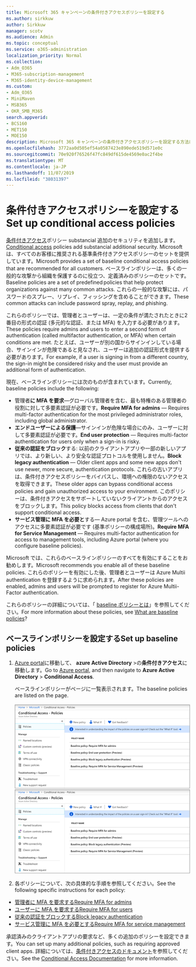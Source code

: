 ```yaml
---
title: Microsoft 365 キャンペーンの条件付きアクセスポリシーを設定する
ms.author: sirkkuw
author: Sirkkuw
manager: scotv
ms.audience: Admin
ms.topic: conceptual
ms.service: o365-administration
localization_priority: Normal
ms.collection:
- Adm_O365
- M365-subscription-management
- M365-identity-device-management
ms.custom:
- Adm_O365
- MiniMaven
- MSB365
- OKR_SMB_M365
search.appverid:
- BCS160
- MET150
- MOE150
description: Microsoft 365 キャンペーンの条件付きアクセスポリシーを設定する方法について説明します。
ms.openlocfilehash: 3772aa0d505ef54a0587423e890ede519d571e0c
ms.sourcegitcommit: 70e920f76526f47fc849df615de4569e0ac2f4be
ms.translationtype: MT
ms.contentlocale: ja-JP
ms.lasthandoff: 11/07/2019
ms.locfileid: "38031397"
---
```

# <a name="set-up-conditional-access-policies"></a><span data-ttu-id="4fb60-103">条件付きアクセスポリシーを設定する</span><span class="sxs-lookup"><span data-stu-id="4fb60-103">Set up conditional access policies</span></span>

<span data-ttu-id="4fb60-104">[条件付きアクセス](https://docs.microsoft.com/azure/active-directory/conditional-access/overview)ポリシー substancial 追加のセキュリティを追加します。</span><span class="sxs-lookup"><span data-stu-id="4fb60-104">[Conditional access](https://docs.microsoft.com/azure/active-directory/conditional-access/overview) policies add substancial additional security.</span></span> <span data-ttu-id="4fb60-105">Microsoft は、すべてのお客様に推奨される基準条件付きアクセスポリシーのセットを提供しています。</span><span class="sxs-lookup"><span data-stu-id="4fb60-105">Microsoft provides a set of baseline conditional access policies that are recommended for all customers.</span></span> <span data-ttu-id="4fb60-106">ベースラインポリシーは、多くの一般的な攻撃から組織を保護するのに役立つ、定義済みのポリシーのセットです。</span><span class="sxs-lookup"><span data-stu-id="4fb60-106">Baseline policies are a set of predefined policies that help protect organizations against many common attacks.</span></span> <span data-ttu-id="4fb60-107">これらの一般的な攻撃には、パスワードのスプレー、リプレイ、フィッシングを含めることができます。</span><span class="sxs-lookup"><span data-stu-id="4fb60-107">These common attacks can include password spray, replay, and phishing.</span></span>

<span data-ttu-id="4fb60-108">これらのポリシーでは、管理者とユーザーは、一定の条件が満たされたときに2番目の形式の認証 (多元的な認証、または MFA) を入力する必要があります。</span><span class="sxs-lookup"><span data-stu-id="4fb60-108">These policies require admins and users to enter a second form of authentication (called multifactor authentication, or MFA) when certain conditions are met.</span></span> <span data-ttu-id="4fb60-109">たとえば、ユーザーが別の国からサインインしている場合、サインインが危険であると見なされ、ユーザーは追加の認証形式を提供する必要があります。</span><span class="sxs-lookup"><span data-stu-id="4fb60-109">For example, if a user is signing in from a different country, the sign-in might be considered risky and the user must provide an additional form of authentication.</span></span> 

<span data-ttu-id="4fb60-110">現在、ベースラインポリシーには次のものが含まれています。</span><span class="sxs-lookup"><span data-stu-id="4fb60-110">Currently, baseline policies include the following:</span></span>
- <span data-ttu-id="4fb60-111">管理者**に MFA を要求**—グローバル管理者を含む、最も特権のある管理者の役割に対して多要素認証が必要です。</span><span class="sxs-lookup"><span data-stu-id="4fb60-111">**Require MFA for admins** — Requires multi-factor authentication for the most privileged administrator roles, including global administrator.</span></span>
- <span data-ttu-id="4fb60-112">**エンドユーザーによる保護**—サインインが危険な場合にのみ、ユーザーに対して多要素認証が必要です。</span><span class="sxs-lookup"><span data-stu-id="4fb60-112">**End user protection** — Requires multi-factor authentication for users only when a sign-in is risky.</span></span> 
- <span data-ttu-id="4fb60-113">**従来の認証をブロック**する: 以前のクライアントアプリや一部の新しいアプリでは、より新しい、より安全な認証プロトコルを使用しません。</span><span class="sxs-lookup"><span data-stu-id="4fb60-113">**Block legacy authentication** — Older client apps and some new apps don't use newer, more secure, authentication protocols.</span></span> <span data-ttu-id="4fb60-114">これらの古いアプリは、条件付きアクセスポリシーをバイパスし、環境への権限のないアクセスを取得できます。</span><span class="sxs-lookup"><span data-stu-id="4fb60-114">These older apps can bypass conditional access policies and gain unauthorized access to your environment.</span></span> <span data-ttu-id="4fb60-115">このポリシーは、条件付きアクセスをサポートしていないクライアントからのアクセスをブロックします。</span><span class="sxs-lookup"><span data-stu-id="4fb60-115">This policy blocks access from clients that don't support conditional access.</span></span> 
- <span data-ttu-id="4fb60-116">**サービス管理に MFA を必要と**する— Azure portal を含む、管理ツールへのアクセスに多要素認証が必要です (基準ポリシーの構成場所)。</span><span class="sxs-lookup"><span data-stu-id="4fb60-116">**Require MFA for Service Management** — Requires multi-factor authentication for access to management tools, including Azure portal (where you configure baseline policies).</span></span> 

<span data-ttu-id="4fb60-117">Microsoft では、これらのベースラインポリシーのすべてを有効にすることをお勧めします。</span><span class="sxs-lookup"><span data-stu-id="4fb60-117">Microsoft recommends you enable all of these baseline policies.</span></span> <span data-ttu-id="4fb60-118">これらのポリシーを有効にした後、管理者とユーザーは Azure Multii authentication を登録するように求められます。</span><span class="sxs-lookup"><span data-stu-id="4fb60-118">After these policies are enabled, admins and users will be prompted to register for Azure Multii-Factor authentication.</span></span>

<span data-ttu-id="4fb60-119">これらのポリシーの詳細については、「 [baseline ポリシーとは](https://docs.microsoft.com/azure/active-directory/conditional-access/concept-baseline-protection)」を参照してください。</span><span class="sxs-lookup"><span data-stu-id="4fb60-119">For more information about these policies, see [What are baseline policies](https://docs.microsoft.com/azure/active-directory/conditional-access/concept-baseline-protection)?</span></span>


## <a name="set-up-baseline-policies"></a><span data-ttu-id="4fb60-120">ベースラインポリシーを設定する</span><span class="sxs-lookup"><span data-stu-id="4fb60-120">Set up baseline policies</span></span>

1. <span data-ttu-id="4fb60-121">[Azure portal](https://portal.azure.com)に移動して、 **azure Active Directory** \>の**条件付きアクセス**に移動します。</span><span class="sxs-lookup"><span data-stu-id="4fb60-121">Go to [Azure portal](https://portal.azure.com), and then navigate to **Azure Active Directory** \> **Conditional Access**.</span></span>
    
    <span data-ttu-id="4fb60-122">ベースラインポリシーがページに一覧表示されます。</span><span class="sxs-lookup"><span data-stu-id="4fb60-122">The baseline policies are listed on the page.</span></span> <br/> <br/>
    <span data-ttu-id="4fb60-123">![条件付きアクセスのベースラインポリシーを一覧表示するページ。](media/baslinepolicies.png)</span><span class="sxs-lookup"><span data-stu-id="4fb60-123">![Page that lists baseline policies for conditional access.](media/baslinepolicies.png)</span></span>
1. <span data-ttu-id="4fb60-124">各ポリシーについて、次の具体的な手順を参照してください。</span><span class="sxs-lookup"><span data-stu-id="4fb60-124">See the following specific instructions for each policy:</span></span>

  - [<span data-ttu-id="4fb60-125">管理者に MFA を要求する</span><span class="sxs-lookup"><span data-stu-id="4fb60-125">Require MFA for admins</span></span>](https://docs.microsoft.com/azure/active-directory/conditional-access/howto-baseline-protect-administrators)
- [<span data-ttu-id="4fb60-126">ユーザーに MFA を要求する</span><span class="sxs-lookup"><span data-stu-id="4fb60-126">Require MFA for users</span></span>](https://docs.microsoft.com/azure/active-directory/conditional-access/howto-baseline-protect-end-users)  
 - [<span data-ttu-id="4fb60-127">従来の認証をブロックする</span><span class="sxs-lookup"><span data-stu-id="4fb60-127">Block legacy authentication</span></span>](https://docs.microsoft.com/azure/active-directory/conditional-access/howto-baseline-protect-legacy-auth)
  - [<span data-ttu-id="4fb60-128">サービス管理に MFA を必要とする</span><span class="sxs-lookup"><span data-stu-id="4fb60-128">Require MFA for service management</span></span>](https://docs.microsoft.com/azure/active-directory/conditional-access/howto-baseline-protect-azure)

<span data-ttu-id="4fb60-129">承認済みのクライアントアプリの要求など、多くの追加のポリシーを設定できます。</span><span class="sxs-lookup"><span data-stu-id="4fb60-129">You can set up many additional policies, such as requiring approved client apps.</span></span> <span data-ttu-id="4fb60-130">詳細については、[条件付きアクセスのドキュメント](https://docs.microsoft.com/azure/active-directory/conditional-access/)を参照してください。</span><span class="sxs-lookup"><span data-stu-id="4fb60-130">See the [Conditional Access Documentation](https://docs.microsoft.com/azure/active-directory/conditional-access/) for more information.</span></span>